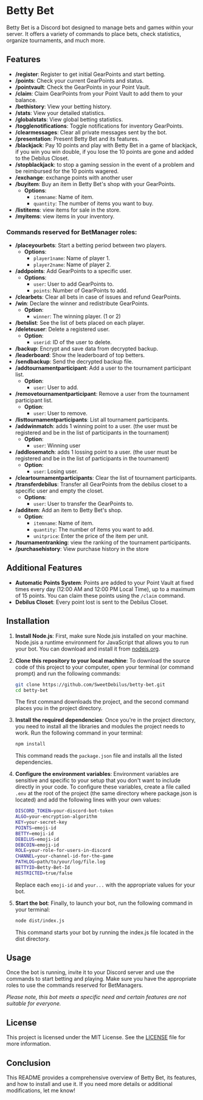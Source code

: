 # Betty Bet

   Betty Bet is a Discord bot designed to manage bets and games within your server. It offers a variety of commands to place bets, check statistics, organize tournaments, and much more.

## Features

- **/register**: Register to get initial GearPoints and start betting.
- **/points**: Check your current GearPoints and status.
- **/pointvault**: Check the GearPoints in your Point Vault.
- **/claim**: Claim GearPoints from your Point Vault to add them to your balance.
- **/bethistory**: View your betting history.
- **/stats**: View your detailed statistics.
- **/globalstats**: View global betting statistics.
- **/togglenotifications**: Toggle notifications for inventory GearPoints.
- **/clearmessages**: Clear all private messages sent by the bot.
- **/presentation**: Present Betty Bet and its features.
- **/blackjack**: Pay 10 points and play with Betty Bet in a game of blackjack, if you win you win double, if you lose the 10 points are gone and added to the Debilus Closet.
- **/stopblackjack**: to stop a gaming session in the event of a problem and be reimbursed for the 10 points wagered.
- **/exchange**: exchange points with another user
- **/buyitem**: Buy an item in Betty Bet's shop with your GearPoints.
  - **Options**:
    - `itemname`: Name of item.
    - `quantity`: The number of items you want to buy.
- **/listitems**: view items for sale in the store.
- **/myitems**: view items in your inventory.

### Commands reserved for **BetManager** roles:

- **/placeyourbets**: Start a betting period between two players.
  - **Options**:
    - `player1name`: Name of player 1.
    - `player2name`: Name of player 2.
- **/addpoints**: Add GearPoints to a specific user.
  - **Options**:
    - `user`: User to add GearPoints to.
    - `points`: Number of GearPoints to add.
- **/clearbets**: Clear all bets in case of issues and refund GearPoints.
- **/win**: Declare the winner and redistribute GearPoints.
  - **Option**:
    - `winner`: The winning player. (1 or 2)
- **/betslist**: See the list of bets placed on each player.
- **/deleteuser**: Delete a registered user.
  - **Option**:
    - `userid`: ID of the user to delete.
- **/backup**: Encrypt and save data from decrypted backup.
- **/leaderboard**: Show the leaderboard of top betters.
- **/sendbackup**: Send the decrypted backup file.
- **/addtournamentparticipant**: Add a user to the tournament participant list.
  - **Option**:
    - `user`: User to add.
- **/removetournamentparticipant**: Remove a user from the tournament participant list.
  - **Option**:
    - `user`: User to remove.
- **/listtournamentparticipants**: List all tournament participants.
- **/addwinmatch**: adds 1 winning point to a user. (the user must be registered and be in the list of participants in the tournament)
  - **Option**:
    - `user`: Winning user
- **/addlosematch**: adds 1 lossing point to a user. (the user must be registered and be in the list of participants in the tournament)
  - **Option**:
    - `user`: Losing user.
- **/cleartournamentparticipants**: Clear the list of tournament participants.
- **/transferdebilus**: Transfer all GearPoints from the debilus closet to a specific user and empty the closet.
  - **Options**:
    - `user`: User to transfer the GearPoints to.
- **/additem**: Add an item to Betty Bet's shop.
  - **Option**:
    - `itemname`: Name of item.
    - `quantity`: The number of items you want to add.
    - `unitprice`: Enter the price of the item per unit.
- **/tournamentranking**: view the ranking of the tournament participants.
- **/purchasehistory**: View purchase history in the store

## Additional Features

- **Automatic Points System**: Points are added to your Point Vault at fixed times every day (12:00 AM and 12:00 PM Local Time), up to a maximum of 15 points. You can claim these points using the `/claim` command.
- **Debilus Closet**: Every point lost is sent to the Debilus Closet. 
      
## Installation

1. **Install Node.js**:
   First, make sure Node.jsis installed on your machine. Node.jsis a runtime environment for JavaScript that allows you to run your bot. You can download and install it from [nodejs.org](https://nodejs.org/).

2. **Clone this repository to your local machine**:
   To download the source code of this project to your computer, open your terminal (or command prompt) and run the following commands:
   ```sh
   git clone https://github.com/SweetDebilus/betty-bet.git
   cd betty-bet
   ```
   The first command downloads the project, and the second command places you in the project directory.
   
3. **Install the required dependencies**:
   Once you're in the project directory, you need to install all the libraries and modules the project needs to work. Run the following command in your terminal:
   ```sh
   npm install
   ```
   This command reads the `package.json` file and installs all the listed dependencies.
   
4. **Configure the environment variables**:
   Environment variables are sensitive and specific to your setup that you don't want to include directly in your code. To configure these variables, create a file called `.env` at the root of the project (the same directory where package.json is located) and add the following lines with your own values:
   ```sh
   DISCORD_TOKEN=your-discord-bot-token
   ALGO=your-encryption-algorithm
   KEY=your-secret-key
   POINTS=emoji-id
   BETTY=emoji-id
   DEBILUS=emoji-id
   DEBCOIN=emoji-id
   ROLE=your-role-for-users-in-discord
   CHANNEL=your-channel-id-for-the-game
   PATHLOG=path/to/your/log/file.log
   BETTYID=Betty-Bet-Id
   RESTRICTED=true/false
   ```
   Replace each `emoji-id` and `your...` with the appropriate values for your bot.

5. **Start the bot**:
   Finally, to launch your bot, run the following command in your terminal:
   ```sh
   node dist/index.js
   ```
   This command starts your bot by running the index.js file located in the dist directory.

## Usage

   Once the bot is running, invite it to your Discord server and use the commands to start betting and playing. Make sure you have the appropriate roles to use the commands reserved for BetManagers.

   *Please note, this bot meets a specific need and certain features are not suitable for everyone.*

## License

   This project is licensed under the MIT License. See the [LICENSE](LICENSE) file for more information.

## Conclusion

   This README provides a comprehensive overview of Betty Bet, its features, and how to install and use it. If you need more details or additional modifications, let me know!
